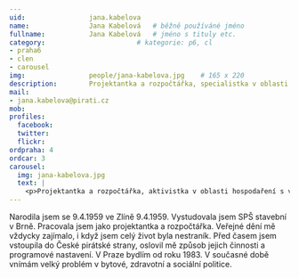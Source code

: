 ```yaml
---
uid:                jana.kabelova
name:               Jana Kabelová  	# běžně používáné jméno
fullname: 			Jana Kabelová   # jméno s tituly etc.
category:                       # kategorie: p6, cl
- praha6
- clen
- carousel
img: 		        people/jana-kabelova.jpg    # 165 x 220
description:        Projektantka a rozpočtářka, specialistka v oblasti hospodaření s veřejnými financemi a majetkem Prahy 6. # kratký popis, max 160 znaků
mail:
- jana.kabelova@pirati.cz
mob: 				
profiles:
  facebook: 
  twitter: 
  flickr: 
ordpraha: 4
ordcar: 3
carousel:
  img: jana-kabelova.jpg
  text: |
    <p>Projektantka a rozpočtářka, aktivistka v oblasti hospodaření s veřejnými financemi a majetkem Prahy 6.</p>
---
```

Narodila jsem se 9.4.1959 ve Zlíně 9.4.1959. Vystudovala jsem SPŠ stavební v Brně. Pracovala jsem jako projektantka a rozpočtářka. Veřejné dění mě vždycky zajímalo, i když jsem celý život byla nestraník. Před časem jsem vstoupila do České pirátské strany, oslovil mě způsob jejich činnosti a programové nastavení.  V Praze bydlím od roku 1983. V současné době vnímám velký problém v bytové, zdravotní a sociální politice.  
